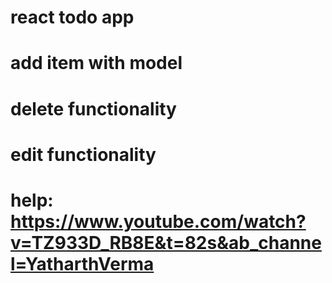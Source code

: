 # react todo app
# add item with model
# delete functionality
# edit functionality
# help: https://www.youtube.com/watch?v=TZ933D_RB8E&t=82s&ab_channel=YatharthVerma
